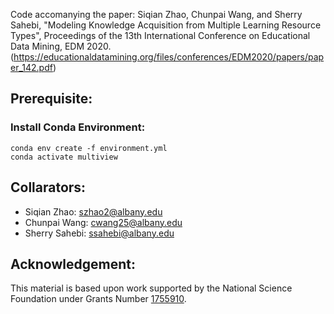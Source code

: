 Code accomanying the paper: Siqian Zhao, Chunpai Wang, and Sherry Sahebi, "Modeling Knowledge Acquisition from Multiple Learning Resource Types", Proceedings of the 13th International Conference on Educational Data Mining, EDM 2020. (https://educationaldatamining.org/files/conferences/EDM2020/papers/paper_142.pdf)

## Prerequisite:  

### Install Conda Environment:

```
conda env create -f environment.yml
conda activate multiview
```


## Collarators:
* Siqian Zhao: szhao2@albany.edu
* Chunpai Wang: cwang25@albany.edu
* Sherry Sahebi: ssahebi@albany.edu
## Acknowledgement: 
This material is based upon work supported by the National Science Foundation under Grants Number [1755910](https://www.nsf.gov/awardsearch/showAward?AWD_ID=1755910).
